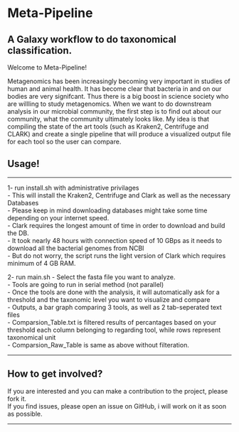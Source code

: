 # Meta-Pipeline
## A Galaxy workflow to do taxonomical classification.

Welcome to Meta-Pipeline!

Metagenomics has been increasingly becoming very important in studies of human and animal health. It has become clear that bacteria in and on our bodies are very signifcant. Thus there is a big boost in science society who are willling to study metagenomics. When we want to do downstream analysis in our microbial community, the first step is to find out about our community, what the community ultimately looks like. My idea is that compiling the state of the art tools (such as Kraken2, Centrifuge and CLARK) and create a single pipeline that will produce a visualized output file for each tool so the user can compare.

## Usage!
*************************
1- run install.sh with administrative privilages<br/>
    - This will install the Kraken2, Centrifuge and Clark as well as the necessary Databases<br/>
    - Please keep in mind downloading databases might take some time depending on your internet speed.<br/>
    - Clark requires the longest amount of time in order to download and build the DB.<br/>
    - It took nearly 48 hours with connection speed of 10 GBps as it needs to download all the bacterial genomes from NCBI<br/>
    - But do not worry, the script runs the light version of Clark which requires minimum of 4 GB RAM.<br/>

2- run main.sh
    - Select the fasta file you want to analyze.<br/>
    - Tools are going to run in serial method (not parallel)<br/>
    - Once the tools are done with the analysis, it will automatically ask for a threshold and the taxonomic level you want to visualize and compare<br/>
    - Outputs, a bar graph comparing 3 tools, as well as 2 tab-seperated text files<br/>
        - Comparsion_Table.txt is filtered results of percantages based on your threshold each column belonging to regarding tool, while rows represent taxonomical unit<br/>
        - Comparsion_Raw_Table is same as above without filteration.

************************

## How to get involved?

If you are interested and you can make a contribution to the project, please fork it.<br/>
If you find issues, please open an issue on GitHub, i will work on it as soon as possible.

***********************
